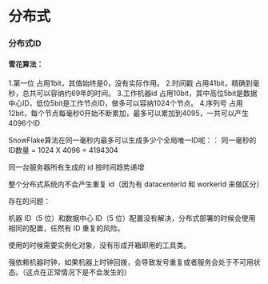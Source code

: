 # 分布式

### 分布式ID

#### 雪花算法：

1.第一位 占用1bit，其值始终是0，没有实际作用。 2.时间戳 占用41bit，精确到毫秒，总共可以容纳约69年的时间。 3.工作机器id 占用10bit，其中高位5bit是数据中心ID，低位5bit是工作节点ID，做多可以容纳1024个节点。 4.序列号 占用12bit，每个节点每毫秒0开始不断累加，最多可以累加到4095，一共可以产生4096个ID&#x20;

SnowFlake算法在同一毫秒内最多可以生成多少个全局唯一ID呢：： 同一毫秒的ID数量 = 1024 X 4096 = 4194304

同一台服务器所有生成的 id 按时间趋势递增&#x20;

整个分布式系统内不会产生重复 id（因为有 datacenterId 和 workerId 来做区分）&#x20;

存在的问题：&#x20;

机器 ID（5 位）和数据中心 ID（5 位）配置没有解决，分布式部署的时候会使用相同的配置，任然有 ID 重复的风险。&#x20;

使用的时候需要实例化对象，没有形成开箱即用的工具类。

&#x20;强依赖机器时钟，如果机器上时钟回拨，会导致发号重复或者服务会处于不可用状态。（这点在正常情况下是不会发生的）
